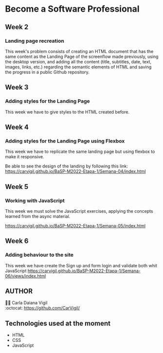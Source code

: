 # Become a Software Professional
## Week 2
### Landing page recreation
This week's problem consists of creating an HTML document that has the same content as the Landing Page of the screenflow made previously, using the desktop version, and adding all the content (title, subtitles, date, text, images, links, etc.) regarding the semantic elements of HTML and saving the progress in a public Github repository.

## Week 3
### Adding styles for the Landing Page
This week we have to give styles to the HTML created before.

## Week 4
### Adding styles for the Landing Page using Flexbox
This week we have to replicate the same landing page but using flexbox to make it responsive.

Be able to see the design of the landing by following this link: https://carvigil.github.io/BaSP-M2022-Etapa-1/Semana-04/index.html

## Week 5
### Working with JavaScript
This week we must solve the JavaScript exercises, applying the concepts learned from the async material.

https://carvigil.github.io/BaSP-M2022-Etapa-1/Semana-05/index.html

## Week 6
### Adding behaviour to the site
This week we have create the Sign up and form login and validate both whit JavaScript
https://carvigil.github.io/BaSP-M2022-Etapa-1/Semana-06/views/index.html

## AUTHOR
:woman_technologist: Carla Daiana Vigil  
:octocat: https://github.com/CarVigil/

## Technologies used at the moment
- HTML
- CSS
- JavaScript
